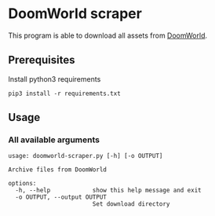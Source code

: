 # DoomWorld scraper

This program is able to download all assets from [DoomWorld](https://www.doomworld.com/).

## Prerequisites
Install python3 requirements
```
pip3 install -r requirements.txt
```

## Usage
### All available arguments
```
usage: doomworld-scraper.py [-h] [-o OUTPUT]

Archive files from DoomWorld

options:
  -h, --help            show this help message and exit
  -o OUTPUT, --output OUTPUT
                        Set download directory
```
